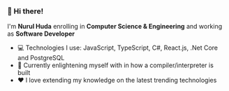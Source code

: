 ### 👋 Hi there!

I'm **Nurul Huda** enrolling in **Computer Science & Engineering** and working as **Software Developer**

- 💻 Technologies I use: JavaScript, TypeScript, C#, React.js, .Net Core and PostgreSQL
- 🌱 Currently enlightening myself with in how a compiler/interpreter is built
- ❤️ I love extending my knowledge on the latest trending technologies
